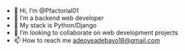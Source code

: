 - 👋 Hi, I’m @Pfactorial01
- 👀 I’m a backend web developer
- 🌱 My stack is Python/Django 
- 💞️ I’m looking to collaborate on web development projects
- 📫 How to reach me adeoyeadebayo18@gmail.com

<!---
Pfactorial01/Pfactorial01 is a ✨ special ✨ repository because its `README.md` (this file) appears on your GitHub profile.
You can click the Preview link to take a look at your changes.
--->
